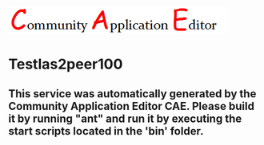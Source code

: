 ![CAE](https://github.com/PhilCAEOrg/application-1/blob/master/microservice-1001/img/logo.png)  

Testlas2peer100
===================


This service was automatically generated by the Community Application Editor CAE. Please build it by running "ant" and run it by executing the start scripts located in the 'bin' folder.
---------------
